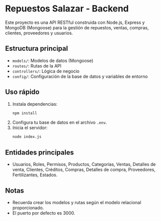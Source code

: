 # Repuestos Salazar - Backend

Este proyecto es una API RESTful construida con Node.js, Express y MongoDB (Mongoose) para la gestión de repuestos, ventas, compras, clientes, proveedores y usuarios.

## Estructura principal
- `models/`: Modelos de datos (Mongoose)
- `routes/`: Rutas de la API
- `controllers/`: Lógica de negocio
- `config/`: Configuración de la base de datos y variables de entorno

## Uso rápido
1. Instala dependencias:
   ```bash
   npm install
   ```
2. Configura tu base de datos en el archivo `.env`.
3. Inicia el servidor:
   ```bash
   node index.js
   ```

## Entidades principales
- Usuarios, Roles, Permisos, Productos, Categorías, Ventas, Detalles de venta, Clientes, Créditos, Compras, Detalles de compra, Proveedores, Fertilizantes, Estados.

## Notas
- Recuerda crear los modelos y rutas según el modelo relacional proporcionado.
- El puerto por defecto es 3000.
